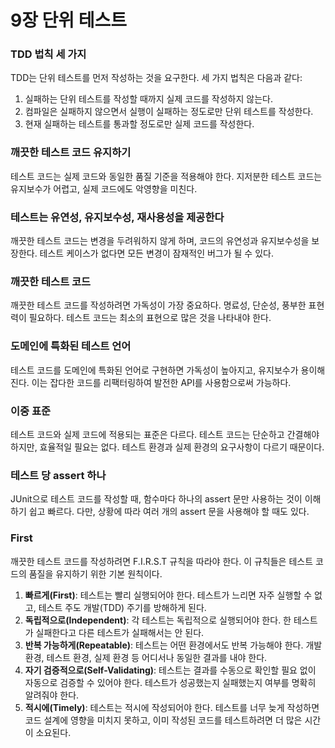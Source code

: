 # 9장 단위 테스트

### TDD 법칙 세 가지

TDD는 단위 테스트를 먼저 작성하는 것을 요구한다. 세 가지 법칙은 다음과 같다:

1. 실패하는 단위 테스트를 작성할 때까지 실제 코드를 작성하지 않는다.
2. 컴파일은 실패하지 않으면서 실행이 실패하는 정도로만 단위 테스트를 작성한다.
3. 현재 실패하는 테스트를 통과할 정도로만 실제 코드를 작성한다.

### 깨끗한 테스트 코드 유지하기

테스트 코드는 실제 코드와 동일한 품질 기준을 적용해야 한다. 지저분한 테스트 코드는 유지보수가 어렵고, 실제 코드에도 악영향을 미친다.

### 테스트는 유연성, 유지보수성, 재사용성을 제공한다

깨끗한 테스트 코드는 변경을 두려워하지 않게 하며, 코드의 유연성과 유지보수성을 보장한다. 테스트 케이스가 없다면 모든 변경이 잠재적인 버그가 될 수 있다.

### 깨끗한 테스트 코드

깨끗한 테스트 코드를 작성하려면 가독성이 가장 중요하다. 명료성, 단순성, 풍부한 표현력이 필요하다. 테스트 코드는 최소의 표현으로 많은 것을 나타내야 한다.

### 도메인에 특화된 테스트 언어

테스트 코드를 도메인에 특화된 언어로 구현하면 가독성이 높아지고, 유지보수가 용이해진다. 이는 잡다한 코드를 리팩터링하여 발전한 API를 사용함으로써 가능하다.

### 이중 표준

테스트 코드와 실제 코드에 적용되는 표준은 다르다. 테스트 코드는 단순하고 간결해야 하지만, 효율적일 필요는 없다. 테스트 환경과 실제 환경의 요구사항이 다르기 때문이다.

### 테스트 당 assert 하나

JUnit으로 테스트 코드를 작성할 때, 함수마다 하나의 assert 문만 사용하는 것이 이해하기 쉽고 빠르다. 다만, 상황에 따라 여러 개의 assert 문을 사용해야 할 때도 있다.

### First

깨끗한 테스트 코드를 작성하려면 F.I.R.S.T 규칙을 따라야 한다. 이 규칙들은 테스트 코드의 품질을 유지하기 위한 기본 원칙이다.

1. **빠르게(First)**: 테스트는 빨리 실행되어야 한다. 테스트가 느리면 자주 실행할 수 없고, 테스트 주도 개발(TDD) 주기를 방해하게 된다.
2. **독립적으로(Independent)**: 각 테스트는 독립적으로 실행되어야 한다. 한 테스트가 실패한다고 다른 테스트가 실패해서는 안 된다.
3. **반복 가능하게(Repeatable)**: 테스트는 어떤 환경에서도 반복 가능해야 한다. 개발 환경, 테스트 환경, 실제 환경 등 어디서나 동일한 결과를 내야 한다.
4. **자기 검증적으로(Self-Validating)**: 테스트는 결과를 수동으로 확인할 필요 없이 자동으로 검증할 수 있어야 한다. 테스트가 성공했는지 실패했는지 여부를 명확히 알려줘야 한다.
5. **적시에(Timely)**: 테스트는 적시에 작성되어야 한다. 테스트를 너무 늦게 작성하면 코드 설계에 영향을 미치지 못하고, 이미 작성된 코드를 테스트하려면 더 많은 시간이 소요된다.